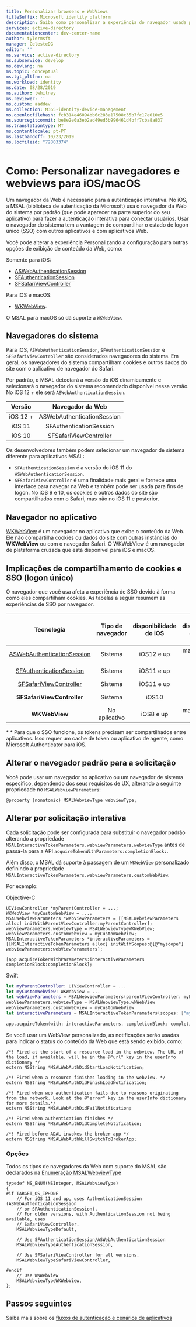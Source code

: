 ```yaml
---
title: Personalizar browsers e WebViews
titleSuffix: Microsoft identity platform
description: Saiba como personalizar a experiência do navegador usada pelo MSAL para iOS e macOS para conectar usuários
services: active-directory
documentationcenter: dev-center-name
author: tylermsft
manager: CelesteDG
editor: ''
ms.service: active-directory
ms.subservice: develop
ms.devlang: na
ms.topic: conceptual
ms.tgt_pltfrm: na
ms.workload: identity
ms.date: 08/28/2019
ms.author: twhitney
ms.reviewer: ''
ms.custom: aaddev
ms.collection: M365-identity-device-management
ms.openlocfilehash: fcb314e46094bb6c283a17508c35b7fc17e010e5
ms.sourcegitcommit: be8e2e0a3eb2ad49ed5b996461d4bff7cba8a837
ms.translationtype: MT
ms.contentlocale: pt-PT
ms.lasthandoff: 10/23/2019
ms.locfileid: "72803374"
---
```

# <a name="how-to-customize-browsers-and-webviews-for-iosmacos"></a>Como: Personalizar navegadores e webviews para iOS/macOS

Um navegador da Web é necessário para a autenticação interativa. No iOS, a MSAL (biblioteca de autenticação da Microsoft) usa o navegador da Web do sistema por padrão (que pode aparecer na parte superior do seu aplicativo) para fazer a autenticação interativa para conectar usuários. Usar o navegador do sistema tem a vantagem de compartilhar o estado de logon único (SSO) com outros aplicativos e com aplicativos Web.

Você pode alterar a experiência Personalizando a configuração para outras opções de exibição de conteúdo da Web, como:

Somente para iOS:

- [ASWebAuthenticationSession](https://developer.apple.com/documentation/authenticationservices/aswebauthenticationsession?language=objc)
- [SFAuthenticationSession](https://developer.apple.com/documentation/safariservices/sfauthenticationsession?language=objc) 
- [SFSafariViewController](https://developer.apple.com/documentation/safariservices/sfsafariviewcontroller?language=objc)

Para iOS e macOS:

- [WKWebView](https://developer.apple.com/documentation/webkit/wkwebview?language=objc).

O MSAL para macOS só dá suporte a `WKWebView`.

## <a name="system-browsers"></a>Navegadores do sistema

Para iOS, `ASWebAuthenticationSession`, `SFAuthenticationSession` e `SFSafariViewController` são considerados navegadores do sistema. Em geral, os navegadores do sistema compartilham cookies e outros dados do site com o aplicativo de navegador do Safari.

Por padrão, o MSAL detectará a versão do iOS dinamicamente e selecionará o navegador do sistema recomendado disponível nessa versão. No iOS 12 + ele será `ASWebAuthenticationSession`. 

| Versão | Navegador da Web |
|:-------------:|:-------------:|
| iOS 12 + | ASWebAuthenticationSession |
| iOS 11 | SFAuthenticationSession |
| iOS 10 | SFSafariViewController |

Os desenvolvedores também podem selecionar um navegador de sistema diferente para aplicativos MSAL:

- `SFAuthenticationSession` é a versão do iOS 11 do `ASWebAuthenticationSession`.
- `SFSafariViewController` é uma finalidade mais geral e fornece uma interface para navegar na Web e também pode ser usada para fins de logon. No iOS 9 e 10, os cookies e outros dados do site são compartilhados com o Safari, mas não no iOS 11 e posterior.

## <a name="in-app-browser"></a>Navegador no aplicativo

[WKWebView](https://developer.apple.com/documentation/webkit/wkwebview) é um navegador no aplicativo que exibe o conteúdo da Web. Ele não compartilha cookies ou dados do site com outras instâncias do **WKWebView** ou com o navegador Safari. O WKWebView é um navegador de plataforma cruzada que está disponível para iOS e macOS.

## <a name="cookie-sharing-and-single-sign-on-sso-implications"></a>Implicações de compartilhamento de cookies e SSO (logon único)

O navegador que você usa afeta a experiência de SSO devido à forma como eles compartilham cookies. As tabelas a seguir resumem as experiências de SSO por navegador.

| Tecnologia    | Tipo de navegador  | disponibilidade do iOS | disponibilidade do macOS | Compartilha cookies e outros dados  | Disponibilidade do MSAL | EXTERNO |
|:-------------:|:-------------:|:-------------:|:-------------:|:-------------:|:-------------:|-------------:|
| [ASWebAuthenticationSession](https://developer.apple.com/documentation/authenticationservices/aswebauthenticationsession) | Sistema | iOS12 e up | macOS 10,15 e superior | Sim | somente iOS | instâncias do Safari
| [SFAuthenticationSession](https://developer.apple.com/documentation/safariservices/sfauthenticationsession) | Sistema | iOS11 e up | N/A | Sim | somente iOS |  instâncias do Safari
| [SFSafariViewController](https://developer.apple.com/documentation/safariservices/sfsafariviewcontroller) | Sistema | iOS11 e up | N/A | Não | somente iOS | Não * *
| **SFSafariViewController** | Sistema | iOS10 | N/A | Sim | somente iOS |  instâncias do Safari
| **WKWebView**  | No aplicativo | iOS8 e up | macOS 10,10 e superior | Não | iOS e macOS | Não * *

\* * Para que o SSO funcione, os tokens precisam ser compartilhados entre aplicativos. Isso requer um cache de token ou aplicativo de agente, como Microsoft Authenticator para iOS.

## <a name="change-the-default-browser-for-the-request"></a>Alterar o navegador padrão para a solicitação

Você pode usar um navegador no aplicativo ou um navegador de sistema específico, dependendo dos seus requisitos de UX, alterando a seguinte propriedade no `MSALWebviewParameters`:

```objc
@property (nonatomic) MSALWebviewType webviewType;
```

## <a name="change-per-interactive-request"></a>Alterar por solicitação interativa

Cada solicitação pode ser configurada para substituir o navegador padrão alterando a propriedade `MSALInteractiveTokenParameters.webviewParameters.webviewType` antes de passá-la para a API `acquireTokenWithParameters:completionBlock:`.

Além disso, o MSAL dá suporte à passagem de um `WKWebView` personalizado definindo a propriedade `MSALInteractiveTokenParameters.webviewParameters.customWebView`.

Por exemplo:

Objective-C
```objc
UIViewController *myParentController = ...;
WKWebView *myCustomWebView = ...;
MSALWebviewParameters *webViewParameters = [[MSALWebviewParameters alloc] initWithParentViewController:myParentController];
webViewParameters.webviewType = MSALWebviewTypeWKWebView;
webViewParameters.customWebview = myCustomWebView;
MSALInteractiveTokenParameters *interactiveParameters = [[MSALInteractiveTokenParameters alloc] initWithScopes:@[@"myscope"] webviewParameters:webViewParameters];
    
[app acquireTokenWithParameters:interactiveParameters completionBlock:completionBlock];
```
Swift
```swift
let myParentController: UIViewController = ...
let myCustomWebView: WKWebView = ...
let webViewParameters = MSALWebviewParameters(parentViewController: myParentController)
webViewParameters.webviewType = MSALWebviewType.wkWebView
webViewParameters.customWebview = myCustomWebView
let interactiveParameters = MSALInteractiveTokenParameters(scopes: ["myscope"], webviewParameters: webViewParameters)

app.acquireToken(with: interactiveParameters, completionBlock: completionBlock)
```

Se você usar um WebView personalizado, as notificações serão usadas para indicar o status do conteúdo da Web que está sendo exibido, como:

```objc
/*! Fired at the start of a resource load in the webview. The URL of the load, if available, will be in the @"url" key in the userInfo dictionary */
extern NSString *MSALWebAuthDidStartLoadNotification;

/*! Fired when a resource finishes loading in the webview. */
extern NSString *MSALWebAuthDidFinishLoadNotification;

/*! Fired when web authentication fails due to reasons originating from the network. Look at the @"error" key in the userInfo dictionary for more details.*/
extern NSString *MSALWebAuthDidFailNotification;

/*! Fired when authentication finishes */
extern NSString *MSALWebAuthDidCompleteNotification;

/*! Fired before ADAL invokes the broker app */
extern NSString *MSALWebAuthWillSwitchToBrokerApp;
```

### <a name="options"></a>Opções

Todos os tipos de navegadores da Web com suporte do MSAL são declarados na [Enumeração MSALWebviewType](https://github.com/AzureAD/microsoft-authentication-library-for-objc/blob/master/MSAL/src/public/MSALDefinitions.h#L47)

```objc
typedef NS_ENUM(NSInteger, MSALWebviewType)
{
#if TARGET_OS_IPHONE
    // For iOS 11 and up, uses AuthenticationSession (ASWebAuthenticationSession
    // or SFAuthenticationSession).
    // For older versions, with AuthenticationSession not being available, uses
    // SafariViewController.
    MSALWebviewTypeDefault,
    
    // Use SFAuthenticationSession/ASWebAuthenticationSession
    MSALWebviewTypeAuthenticationSession,
    
    // Use SFSafariViewController for all versions.
    MSALWebviewTypeSafariViewController,
    
#endif
    // Use WKWebView
    MSALWebviewTypeWKWebView,
};
```

## <a name="next-steps"></a>Passos seguintes

Saiba mais sobre os [fluxos de autenticação e cenários de aplicativos](authentication-flows-app-scenarios.md)
